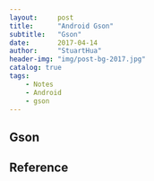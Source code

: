```yaml
---
layout:     post
title:      "Android Gson"
subtitle:   "Gson"
date:       2017-04-14
author:     "StuartHua"
header-img: "img/post-bg-2017.jpg"
catalog: true
tags:
    - Notes
    - Android
    - gson
---
```


## Gson



## Reference




